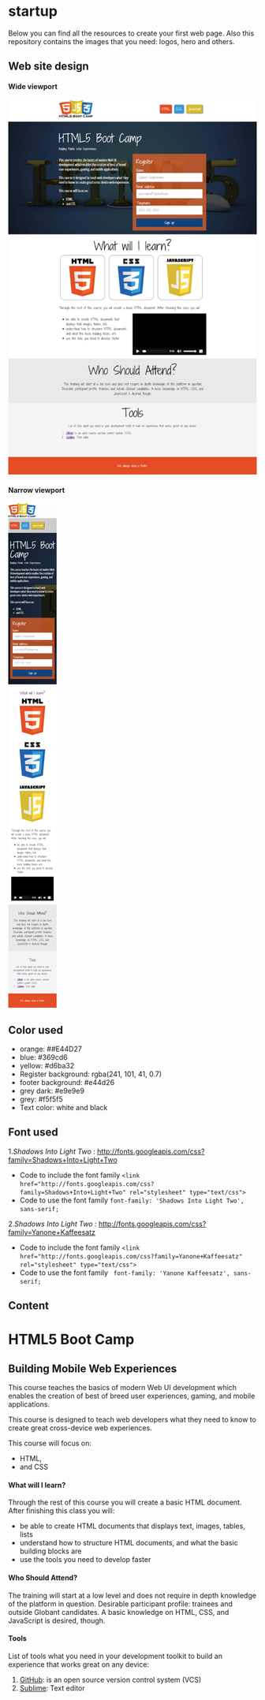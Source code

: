 startup
=======

Below you can find all the resources to create your first web page. Also this repository contains the images that you need: logos, hero and others.


## Web site design
#### Wide viewport
![Wide viewport](/00-HTML-CSS-basics/design/desktop.png)

#### Narrow viewport
![Narrow viewport](/00-HTML-CSS-basics/design/small.png)

## Color used
* orange: ##E44D27
* blue: #369cd6
* yellow: #d6ba32
* Register background: rgba(241, 101, 41, 0.7)
* footer background: #e44d26
* grey dark: #e9e9e9
* grey: #f5f5f5
* Text color: white and black

## Font used
1.*Shadows Into Light Two* : http://fonts.googleapis.com/css?family=Shadows+Into+Light+Two
  * Code to include the font family
  `<link href="http://fonts.googleapis.com/css?family=Shadows+Into+Light+Two" rel="stylesheet" type="text/css">`
  * Code to use the font family
  `font-family: 'Shadows Into Light Two', sans-serif;`

2.*Shadows Into Light Two* : http://fonts.googleapis.com/css?family=Yanone+Kaffeesatz
  * Code to include the font family
  `<link href="http://fonts.googleapis.com/css?family=Yanone+Kaffeesatz" rel="stylesheet" type="text/css">`
  * Code to use the font family
  ` font-family: 'Yanone Kaffeesatz', sans-serif;`

## Content
# HTML5 Boot Camp
## Building Mobile Web Experiences

This course teaches the basics of modern Web UI development which enables the creation of best of breed user experiences, gaming, and mobile applications.

This course is designed to teach web developers what they need to know to create great cross-device web experiences.

This course will focus on:

* HTML,
* and CSS

#### What will I learn?
Through the rest of this course you will create a basic HTML document. After finishing this class you will:

* be able to create HTML documents that displays text, images, tables, lists
* understand how to structure HTML documents, and what the basic building blocks are
* use the tools you need to develop faster

#### Who Should Attend?
The training will start at a low level and does not require in depth knowledge of the platform in question. Desirable participant profile: trainees and outside Globant candidates. A basic knowledge on HTML, CSS, and JavaScript is desired, though.

#### Tools

List of tools what you need in your development toolkit to build an experience that works great on any device:

1. [GitHub](https://github.com/): is an open source version control system (VCS)
2. [Sublime](http://www.sublimetext.com/): Text editor




